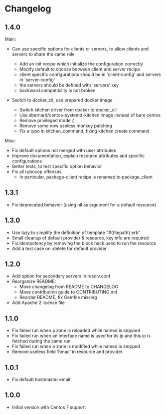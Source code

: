 Changelog
=========

1.4.0
-----

Main:
- Can use specific options for clients or servers, to allow clients and
  servers to share the same role
  + Add an init recipe which initialize the configuration correctly
  + Modify default to choose between client and server recipe
  + client specific configurations should be in 'client-config' and
    servers in 'server-config'
  + the servers should be defined with 'servers' key
  + backward compatibility is not broken

- Switch to docker_cli, use prepared docker image
  + Switch kitchen driver from docker to docker_cli
  + Use sbernard/centos-systemd-kitchen image instead of bare centos
  + Remove privileged mode :)
  + Remove some now useless monkey patching
  + Fix a typo in kitchen_command, fixing kitchen create command

Misc:
- Fix default options not merged with user attributes
- Improve documentation, explain resource attributes and specific
  configurations
- Better tests, to test specific option behavior
- Fix all rubocop offenses
  + In particular, package-client recipe is renamed to package_client

1.3.1
-----

- Fix deprecated behavior (using nil as argument for a default resource)

1.3.0
-----

- Use lazy to simplify the definition of template "#{filepath}.erb"
- Small cleanup of default provider & resource, key info are required
- Fix idempotency by removing the block hack used to run the resource
- Add a test case on :delete for default provider

1.2.0
-----

- Add option for secondary servers in resolv.conf
- Reorganize README:
  + Move changelog from README to CHANGELOG
  + Move contribution guide to CONTRIBUTING.md
  + Reorder README, fix Gemfile missing
- Add Apache 2 license file

1.1.0
-----

- Fix failed run when a zone is reloaded while named is stopped
- Fix failed run when an interface name is used for its ip and this ip is
  fetched during the same run
- Fix failed run when a zone is modified while named is stopped
- Remove useless field 'hmac' in resource and provider

1.0.1
-----

- Fix default hostmaster email

1.0.0
-----

- Initial version with Centos 7 support
